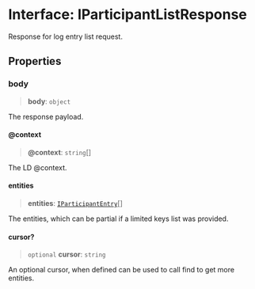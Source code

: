 # Interface: IParticipantListResponse

Response for log entry list request.

## Properties

### body

> **body**: `object`

The response payload.

#### @context

> **@context**: `string`[]

The LD @context.

#### entities

> **entities**: [`IParticipantEntry`](IParticipantEntry.md)[]

The entities, which can be partial if a limited keys list was provided.

#### cursor?

> `optional` **cursor**: `string`

An optional cursor, when defined can be used to call find to get more entities.
